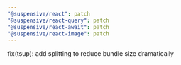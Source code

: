 ```yaml
---
"@suspensive/react": patch
"@suspensive/react-query": patch
"@suspensive/react-await": patch
"@suspensive/react-image": patch
---
```


fix(tsup): add splitting to reduce bundle size dramatically
